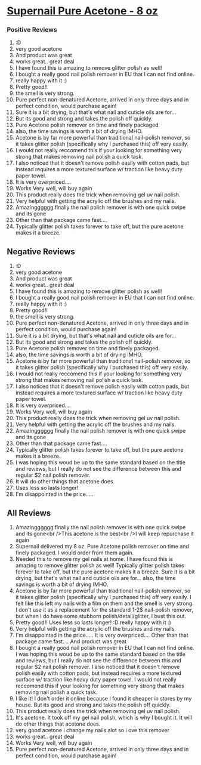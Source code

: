 # [Supernail Pure Acetone - 8 oz](https://products.checkmycream.com/products/Supernail-Pure-Acetone-8-oz.html)

### Positive Reviews

<ol>
      <li>:D</li>
      <li>very good acetone</li>
      <li>And product was great</li>
      <li>works great.. great deal</li>
      <li>I have found this is amazing to remove glitter polish as well!</li>
      <li>I bought a really good nail polish remover in EU that I can not find online.</li>
      <li>really happy with it :)</li>
      <li>Pretty good!!</li>
      <li>the smell is very strong.  </li>
      <li>Pure perfect non-denatured Acetone, arrived in only three days and in perfect condition, would purchase again!</li>
      <li>Sure it is a bit drying, but that&#x27;s what nail and cuticle oils are for...</li>
      <li>But its good and strong and takes the polish off quickly.</li>
      <li>Pure Acetone polish remover on time and finely packaged.  </li>
      <li>also, the time savings is worth a bit of drying IMHO.</li>
      <li>Acetone is by far more powerful than traditional nail-polish remover, so it takes glitter polish (specifically why I purchased this) off very easily.  </li>
      <li>I would not really reccomend this if your looking for something very strong that makes removing nail polish a quick task.</li>
      <li>I also noticed that it doesn&#x27;t remove polish easily with cotton pads, but instead requires a more textured surface w/ traction like heavy duty paper towel.</li>
      <li>It is very overpriced....</li>
      <li>Works Very well, will buy again</li>
      <li>This product really does the trick when removing gel uv nail polish.</li>
      <li>Very helpful with getting the acrylic off the brushes and my nails.</li>
      <li>Amazingggggg finally the nail polish remover is with one quick swipe and its gone</li>
      <li>Other than that package came fast....</li>
      <li>Typically glitter polish takes forever to take off, but the pure acetone makes it a breeze.</li>
</ol>


<h2>Negative Reviews</h2>
<ol>
<li> :D</li>
<li> very good acetone</li>
<li> And product was great</li>
<li> works great.. great deal</li>
<li> I have found this is amazing to remove glitter polish as well!</li>
<li> I bought a really good nail polish remover in EU that I can not find online.</li>
<li> really happy with it :)</li>
<li> Pretty good!!</li>
<li> the smell is very strong.  </li>
<li> Pure perfect non-denatured Acetone, arrived in only three days and in perfect condition, would purchase again!</li>
<li> Sure it is a bit drying, but that&#x27;s what nail and cuticle oils are for...</li>
<li> But its good and strong and takes the polish off quickly.</li>
<li> Pure Acetone polish remover on time and finely packaged.  </li>
<li> also, the time savings is worth a bit of drying IMHO.</li>
<li> Acetone is by far more powerful than traditional nail-polish remover, so it takes glitter polish (specifically why I purchased this) off very easily.  </li>
<li> I would not really reccomend this if your looking for something very strong that makes removing nail polish a quick task.</li>
<li> I also noticed that it doesn&#x27;t remove polish easily with cotton pads, but instead requires a more textured surface w/ traction like heavy duty paper towel.</li>
<li> It is very overpriced....</li>
<li> Works Very well, will buy again</li>
<li> This product really does the trick when removing gel uv nail polish.</li>
<li> Very helpful with getting the acrylic off the brushes and my nails.</li>
<li> Amazingggggg finally the nail polish remover is with one quick swipe and its gone</li>
<li> Other than that package came fast....</li>
<li> Typically glitter polish takes forever to take off, but the pure acetone makes it a breeze.</li>
<li> I was hoping this woud be up to the same standard based on the title and reviews, but I really do not see the difference between this and regular $2 nail polish remover.</li>
<li> It will do other things that acetone does.</li>
<li> Uses less so lasts longer!</li>
<li> I&#x27;m disappointed in the price.....</li>
</ol>

<h2>All Reviews</h2>

<ol>
    <li> Amazingggggg finally the nail polish remover is with one quick swipe and its gone&lt;br /&gt;This acetone is the best&lt;br /&gt;I will keep repurchase it again</li>
    <li> Supernail delivered my 8 oz. Pure Acetone polish remover on time and finely packaged.  I would order from them again.</li>
    <li> Needed this to remove my gel nails at home. I have found this is amazing to remove glitter polish as well! Typically glitter polish takes forever to take off, but the pure acetone makes it a breeze. Sure it is a bit drying, but that&#x27;s what nail and cuticle oils are for... also, the time savings is worth a bit of drying IMHO.</li>
    <li> Acetone is by far more powerful than traditional nail-polish remover, so it takes glitter polish (specifically why I purchased this) off very easily.  I felt like this left my nails with a film on them and the smell is very strong.  I don&#x27;t use it as a replacement for the standard 1-2$ nail-polish remover, but when I do have some stubborn polish/detail/glitter, I bust this out.</li>
    <li> Pretty good!! Uses less so lasts longer! :D really happy with it :)</li>
    <li> Very helpful with getting the acrylic off the brushes and my nails.</li>
    <li> I&#x27;m disappointed in the price..... It is very overpriced.... Other than that package came fast.... And product was great</li>
    <li> I bought a really good nail polish remover in EU that I can not find online. I was hoping this woud be up to the same standard based on the title and reviews, but I really do not see the difference between this and regular $2 nail polish remover. I also noticed that it doesn&#x27;t remove polish easily with cotton pads, but instead requires a more textured surface w/ traction like heavy duty paper towel. I would not really reccomend this if your looking for something very strong that makes removing nail polish a quick task.</li>
    <li> I like it! I don&#x27;t order it online because I found it cheaper in stores by my house. But its good and strong and takes the polish off quickly.</li>
    <li> This product really does the trick when removing gel uv nail polish.</li>
    <li> It&#x27;s acetone.  It took off my gel nail polish, which is why I bought it.  It will do other things that acetone does.</li>
    <li> very good acetone i change my nails alot so i ove this remover</li>
    <li> works great.. great deal</li>
    <li> Works Very well, will buy again</li>
    <li> Pure perfect non-denatured Acetone, arrived in only three days and in perfect condition, would purchase again!</li>
</ol>




